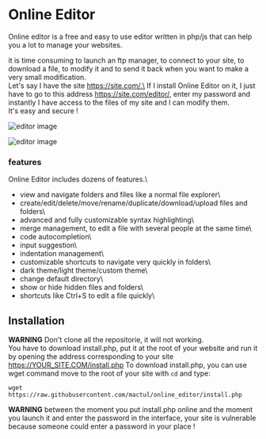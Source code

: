 # Online Editor

Online editor is a free and easy to use editor written in php/js that can help you a lot to manage your websites.

it is time consuming to launch an ftp manager, to connect to your site, to download a file, to modify it and to send it back when you want to make a very small modification.\
Let's say I have the site https://site.com/.\
If I install Online Editor on it, I just have to go to this address https://site.com/editor/, enter my password and instantly I have access to the files of my site and I can modify them.\
It's easy and secure !

![editor image](https://cdn.discordapp.com/attachments/750339759716565092/832026456871272458/editor1.png)

![editor image](https://cdn.discordapp.com/attachments/750339759716565092/832026451825131540/editor2.png)

### features

Online Editor includes dozens of features.\
- view and navigate folders and files like a normal file explorer\
- create/edit/delete/move/rename/duplicate/download/upload files and folders\
- advanced and fully customizable syntax highlighting\
- merge management, to edit a file with several people at the same time\
- code autocompletion\
- input suggestion\
- indentation management\
- customizable shortcuts to navigate very quickly in folders\
- dark theme/light theme/custom theme\
- change default directory\
- show or hide hidden files and folders\
- shortcuts like Ctrl+S to edit a file quickly\

## Installation

**__WARNING__** Don't clone all the repositorie, it will not working.\
You have to download install.php, put it at the root of your website and run it by opening the address corresponding to your site https://YOUR_SITE.COM/install.php
To download install.php, you can use wget command
move to the root of your site with `cd` and type:
```
wget https://raw.githubusercontent.com/mactul/online_editor/install.php
```

**__WARNING__** between the moment you put install.php online and the moment you launch it and enter the password in the interface, your site is vulnerable because someone could enter a password in your place !